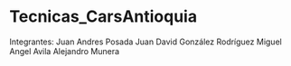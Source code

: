 # Tecnicas_CarsAntioquia

Integrantes:
Juan Andres Posada
Juan David González Rodríguez
Miguel Angel Avila
Alejandro Munera
